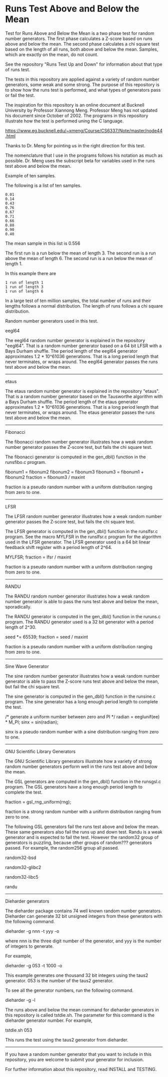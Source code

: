 # Runs Test Above and Below the Mean

Test for Runs Above and Below the Mean is a two phase test
for random number generators.  The first phase calculates
a Z-score based on runs above and below the mean.  The second
phase calculates a chi square test based on the length of all
runs, both above and below the mean.  Samples, which are exactly
on the mean, do not count.

See the repository "Runs Test Up and Down"
for information about that type of runs test.

The tests in this repository are applied against a variety
of random number generators, some weak and some strong.
The purpose of this repository is to show how the runs
test is performed, and what types of generators pass or
fail the test.

The inspiration for this repository is an online document
at Bucknell University by Professor Xiannong Meng.
Professor Meng has not updated his document since October of
2002.  The programs in this repository illustrate how the
test is performed uning the C language.

https://www.eg.bucknell.edu/~xmeng/Course/CS6337/Note/master/node44.html

Thanks to Dr. Meng for pointing us in the right direction for
this test.

The nomenclature that I use in the programs follows his
notation as much as possible.  Dr. Meng uses the subscript
beta for variables used in the runs test above and below the
mean.

Example of ten samples.

The following is a list of ten samples.

	0.01
	0.14
	0.43
	0.76
	0.67
	0.71
	0.66
	0.88
	0.90
	0.40

The mean sample in this list is 0.556

The first  run is a run below the mean of length 3.
The second run is a run above the mean of length 6.
The second run is a run below the mean of length 1.

In this example there are

	1 run of length 1
	1 run of length 3
	1 run of length 6

In a large test of ten million samples, the total number
of runs and their lengths follows a normal distribution.
The length of runs follows a chi square distribution.

Random number generators used in this test.

eegl64

The eegl64 random number generator is explained in the repository
"eegl64".  That is a random number generator based on a 64 bit
LFSR with a Bays Durham shuffle.  The period length of the eegl64
generator approximates 1.2 * 10^61036 generations.  That is a long
period length that never terminates, or wraps around.  The eegl64
generator passes the runs test above and below the mean.

----------------

etaus

The etaus random number generator is explained in the repository
"etaus".  That is a random number generator based on the Tausworthe
algorithm with a Bays Durham shuffle.  The period length of the etaus
generator approximates 1.2 * 10^61036 generations.  That is a long
period length that never terminates, or wraps around.  The etaus
generator passes the runs test above and below the mean.

----------------

Fibonacci

The fibonacci random number generator illustrates how a weak
random number generator passes the Z-score test, but fails
the chi square test.

The fibonacci generator is computed in the gen_dbl() function
in the runsfibo.c program.

fibonum1 = fibonum2
fibonum2 = fibonum3
fibonum3 = fibonum1 + fibonum2
fraction = fibonum3 / maxint

fraction is a pseudo random number with a uniform distribution
ranging from zero to one.

----------------

LFSR

The LFSR random number generator illustrates how a weak random
number generator passes the Z-score test, but fails the chi square
test.

The LFSR generator is computed in the gen_dbl() function
in the runslfsr.c program.  See the macro MYLFSR in the
runslfsr.c program for the algorithm used in the LFSR
generator.  The LFSR generator used is a 64 bit linear
feedback shift register with a period length of 2^64.

MYLFSR;
fraction = lfsr / maxint

fraction is a pseudo random number with a uniform distribution
ranging from zero to one.

----------------

RANDU

The RANDU random number generator illustrates how a weak
random number generator is able to pass the runs test
above and below the mean, sporadically.

The RANDU generator is computed in the gen_dbl() function
in the ruruns.c program.  The RANDU generator used is a 32
bit generator with a period length of 2^30.

seed *= 65539;
fraction = seed / maxint

fraction is a pseudo random number with a uniform distribution
ranging from zero to one.

----------------

Sine Wave Generator

The sine random number generator illustrates how a weak
random number generator is able to pass the Z-score runs
test above and below the mean, but fail the chi square test.

The sine generator is computed in the gen_dbl() function
in the runsine.c program.  The sine generator has a long
enough period length to complete the test.

/* generate a uniform number between zero and PI */
radian = eeglunif(ee) * M_PI;
sinx = sin(radian);

sinx is a pseudo random number with a sine distribution
ranging from zero to one.

----------------

GNU Scientific Library Generators

The GNU Scientific Library generators illustrate how a variety
of strong random number generators perform well in the runs test
above and below the mean.

The GSL generators are computed in the gen_dbl() function
in the runsgsl.c program.  The GSL generators have a long
enough period length to complete the test.

fraction = gsl_rng_uniform(rng);

fraction is a strong random number with a uniform distribution
ranging from zero to one.

The following GSL generators fail the runs test above and
below the mean.  These same generators also fail the runs
up and down test.  Randu is a weak generator and is expected
to fail the test.  However the random32 group of generators
is puzzling, because other groups of random??? generators passed.
For example, the random256 group all passed.

random32-bsd

random32-glibc2

random32-libc5

randu

----------------

Dieharder generators

The dieharder package contains 74 well known random number
generators.  Dieharder can generate 32 bit unsigned integers
from these generators with the following command.

dieharder -g nnn -t yyy -o

where nnn is the three digit number of the generator, and
yyy is the number of integers to generate.

For example,

dieharder -g 053 -t 1000 -o

This example generates one thousand 32 bit integers using
the taus2 generator.  053 is the number of the taus2 generator.

To see all the generator numbers, run the following command.

dieharder -g -l

The runs above and below the mean command for dieharder generators
in this repository is called tstdie.sh.  The parameter for this
command is the dieharder generator number.  For example,

tstdie.sh 053

This runs the test using the taus2 generator from dieharder.

----------------

If you have a random number generator that you want to include
in this repository, you are welcome to submit your generator for
inclusion.

For further information about this repository, read INSTALL and
TESTING.
